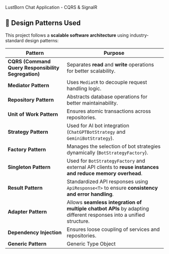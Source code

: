  LustBorn Chat Application - CQRS & SignalR

## 🎯 **Design Patterns Used**
This project follows a **scalable software architecture** using industry-standard design patterns:

| **Pattern**            | **Purpose** |
|------------------------|------------|
| **CQRS (Command Query Responsibility Segregation)** | Separates **read** and **write** operations for better scalability. |
| **Mediator Pattern** | Uses `MediatR` to decouple request handling logic. |
| **Repository Pattern** | Abstracts database operations for better maintainability. |
| **Unit of Work Pattern** | Ensures atomic transactions across repositories. |
| **Strategy Pattern** | Used for AI bot integration (`ChatGPTBotStrategy` and `GeminiBotStrategy`). |
| **Factory Pattern** | Manages the selection of bot strategies dynamically (`BotStrategyFactory`). |
| **Singleton Pattern** | Used for `BotStrategyFactory` and external API clients to **reuse instances and reduce memory overhead**. |
| **Result Pattern** | Standardized API responses using `ApiResponse<T>` to ensure **consistency and error handling**. |
| **Adapter Pattern** | Allows **seamless integration of multiple chatbot APIs** by adapting different responses into a unified structure. |
| **Dependency Injection** | Ensures loose coupling of services and repositories. |
| **Generic Pattern** | Generic Type Object |

